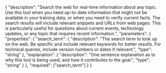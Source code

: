 {
  "description": "Search the web for real-time information about any topic. Use this tool when you need up-to-date information that might not be available in your training data, or when you need to verify current facts. The search results will include relevant snippets and URLs from web pages. This is particularly useful for questions about current events, technology updates, or any topic that requires recent information.",
  "parameters": {
    "properties": {
      "search_term": {
        "description": "The search term to look up on the web. Be specific and include relevant keywords for better results. For technical queries, include version numbers or dates if relevant.",
        "type": "string"
      },
      "explanation": {
        "description": "One sentence explanation as to why this tool is being used, and how it contributes to the goal.",
        "type": "string"
      }
    },
    "required": ["search_term"]
  }
} 